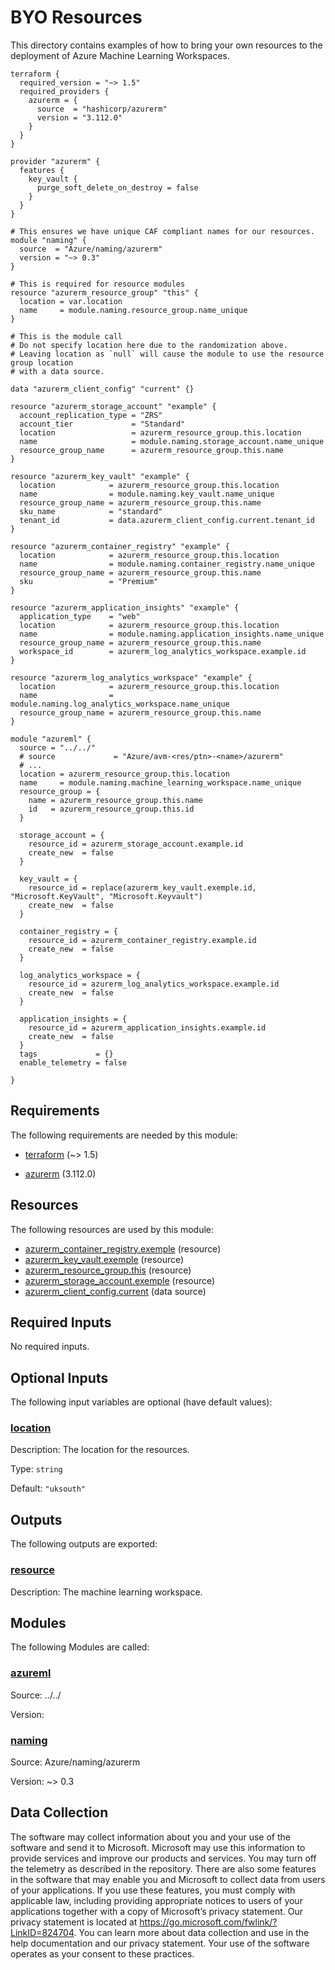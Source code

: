 <!-- BEGIN_TF_DOCS -->
# BYO Resources

This directory contains examples of how to bring your own resources to the deployment of Azure Machine Learning Workspaces.

```hcl
terraform {
  required_version = "~> 1.5"
  required_providers {
    azurerm = {
      source  = "hashicorp/azurerm"
      version = "3.112.0"
    }
  }
}

provider "azurerm" {
  features {
    key_vault {
      purge_soft_delete_on_destroy = false
    }
  }
}

# This ensures we have unique CAF compliant names for our resources.
module "naming" {
  source  = "Azure/naming/azurerm"
  version = "~> 0.3"
}

# This is required for resource modules
resource "azurerm_resource_group" "this" {
  location = var.location
  name     = module.naming.resource_group.name_unique
}

# This is the module call
# Do not specify location here due to the randomization above.
# Leaving location as `null` will cause the module to use the resource group location
# with a data source.

data "azurerm_client_config" "current" {}

resource "azurerm_storage_account" "example" {
  account_replication_type = "ZRS"
  account_tier             = "Standard"
  location                 = azurerm_resource_group.this.location
  name                     = module.naming.storage_account.name_unique
  resource_group_name      = azurerm_resource_group.this.name
}

resource "azurerm_key_vault" "example" {
  location            = azurerm_resource_group.this.location
  name                = module.naming.key_vault.name_unique
  resource_group_name = azurerm_resource_group.this.name
  sku_name            = "standard"
  tenant_id           = data.azurerm_client_config.current.tenant_id
}

resource "azurerm_container_registry" "example" {
  location            = azurerm_resource_group.this.location
  name                = module.naming.container_registry.name_unique
  resource_group_name = azurerm_resource_group.this.name
  sku                 = "Premium"
}

resource "azurerm_application_insights" "example" {
  application_type    = "web"
  location            = azurerm_resource_group.this.location
  name                = module.naming.application_insights.name_unique
  resource_group_name = azurerm_resource_group.this.name
  workspace_id        = azurerm_log_analytics_workspace.example.id
}

resource "azurerm_log_analytics_workspace" "example" {
  location            = azurerm_resource_group.this.location
  name                = module.naming.log_analytics_workspace.name_unique
  resource_group_name = azurerm_resource_group.this.name
}

module "azureml" {
  source = "../../"
  # source             = "Azure/avm-<res/ptn>-<name>/azurerm"
  # ...
  location = azurerm_resource_group.this.location
  name     = module.naming.machine_learning_workspace.name_unique
  resource_group = {
    name = azurerm_resource_group.this.name
    id   = azurerm_resource_group.this.id
  }

  storage_account = {
    resource_id = azurerm_storage_account.example.id
    create_new  = false
  }

  key_vault = {
    resource_id = replace(azurerm_key_vault.exemple.id, "Microsoft.KeyVault", "Microsoft.Keyvault")
    create_new  = false
  }

  container_registry = {
    resource_id = azurerm_container_registry.example.id
    create_new  = false
  }

  log_analytics_workspace = {
    resource_id = azurerm_log_analytics_workspace.example.id
    create_new  = false
  }

  application_insights = {
    resource_id = azurerm_application_insights.example.id
    create_new  = false
  }
  tags             = {}
  enable_telemetry = false

}
```

<!-- markdownlint-disable MD033 -->
## Requirements

The following requirements are needed by this module:

- <a name="requirement_terraform"></a> [terraform](#requirement\_terraform) (~> 1.5)

- <a name="requirement_azurerm"></a> [azurerm](#requirement\_azurerm) (3.112.0)

## Resources

The following resources are used by this module:

- [azurerm_container_registry.exemple](https://registry.terraform.io/providers/hashicorp/azurerm/3.112.0/docs/resources/container_registry) (resource)
- [azurerm_key_vault.exemple](https://registry.terraform.io/providers/hashicorp/azurerm/3.112.0/docs/resources/key_vault) (resource)
- [azurerm_resource_group.this](https://registry.terraform.io/providers/hashicorp/azurerm/3.112.0/docs/resources/resource_group) (resource)
- [azurerm_storage_account.exemple](https://registry.terraform.io/providers/hashicorp/azurerm/3.112.0/docs/resources/storage_account) (resource)
- [azurerm_client_config.current](https://registry.terraform.io/providers/hashicorp/azurerm/3.112.0/docs/data-sources/client_config) (data source)

<!-- markdownlint-disable MD013 -->
## Required Inputs

No required inputs.

## Optional Inputs

The following input variables are optional (have default values):

### <a name="input_location"></a> [location](#input\_location)

Description: The location for the resources.

Type: `string`

Default: `"uksouth"`

## Outputs

The following outputs are exported:

### <a name="output_resource"></a> [resource](#output\_resource)

Description: The machine learning workspace.

## Modules

The following Modules are called:

### <a name="module_azureml"></a> [azureml](#module\_azureml)

Source: ../../

Version:

### <a name="module_naming"></a> [naming](#module\_naming)

Source: Azure/naming/azurerm

Version: ~> 0.3

<!-- markdownlint-disable-next-line MD041 -->
## Data Collection

The software may collect information about you and your use of the software and send it to Microsoft. Microsoft may use this information to provide services and improve our products and services. You may turn off the telemetry as described in the repository. There are also some features in the software that may enable you and Microsoft to collect data from users of your applications. If you use these features, you must comply with applicable law, including providing appropriate notices to users of your applications together with a copy of Microsoft’s privacy statement. Our privacy statement is located at <https://go.microsoft.com/fwlink/?LinkID=824704>. You can learn more about data collection and use in the help documentation and our privacy statement. Your use of the software operates as your consent to these practices.
<!-- END_TF_DOCS -->
